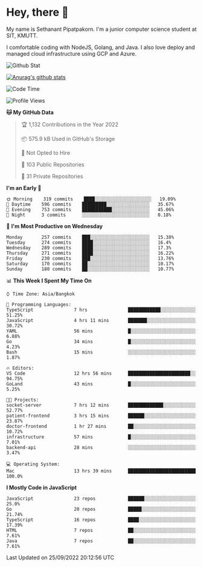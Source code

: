 # Hey, there 🙌
My name is Sethanant Pipatpakorn. I'm a junior computer science student at SIT, KMUTT.

I comfortable coding with NodeJS, Golang, and Java. I also love deploy and managed cloud infrastructure using GCP and Azure.

![Github Stat](https://github-profile-summary-cards.vercel.app/api/cards/profile-details?username=thetkpark&theme=dracula)

[![Anurag's github stats](https://github-readme-stats.vercel.app/api?username=thetkpark&count_private=true&show_icons=true&theme=tokyonight)](https://github.com/anuraghazra/github-readme-stats)

<!--START_SECTION:waka-->
![Code Time](http://img.shields.io/badge/Code%20Time-798%20hrs%2035%20mins-blue)

![Profile Views](http://img.shields.io/badge/Profile%20Views-1-blue)

**🐱 My GitHub Data** 

> 🏆 1,132 Contributions in the Year 2022
 > 
> 📦 575.9 kB Used in GitHub's Storage 
 > 
> 🚫 Not Opted to Hire
 > 
> 📜 103 Public Repositories 
 > 
> 🔑 31 Private Repositories  
 > 
**I'm an Early 🐤** 

```text
🌞 Morning    319 commits    ████░░░░░░░░░░░░░░░░░░░░░   19.09% 
🌆 Daytime    596 commits    █████████░░░░░░░░░░░░░░░░   35.67% 
🌃 Evening    753 commits    ███████████░░░░░░░░░░░░░░   45.06% 
🌙 Night      3 commits      ░░░░░░░░░░░░░░░░░░░░░░░░░   0.18%

```
📅 **I'm Most Productive on Wednesday** 

```text
Monday       257 commits    ███░░░░░░░░░░░░░░░░░░░░░░   15.38% 
Tuesday      274 commits    ████░░░░░░░░░░░░░░░░░░░░░   16.4% 
Wednesday    289 commits    ████░░░░░░░░░░░░░░░░░░░░░   17.3% 
Thursday     271 commits    ████░░░░░░░░░░░░░░░░░░░░░   16.22% 
Friday       230 commits    ███░░░░░░░░░░░░░░░░░░░░░░   13.76% 
Saturday     170 commits    ██░░░░░░░░░░░░░░░░░░░░░░░   10.17% 
Sunday       180 commits    ██░░░░░░░░░░░░░░░░░░░░░░░   10.77%

```


📊 **This Week I Spent My Time On** 

```text
⌚︎ Time Zone: Asia/Bangkok

💬 Programming Languages: 
TypeScript               7 hrs               ████████████░░░░░░░░░░░░░   51.25% 
JavaScript               4 hrs 11 mins       ███████░░░░░░░░░░░░░░░░░░   30.72% 
YAML                     56 mins             █░░░░░░░░░░░░░░░░░░░░░░░░   6.88% 
Go                       34 mins             █░░░░░░░░░░░░░░░░░░░░░░░░   4.23% 
Bash                     15 mins             ░░░░░░░░░░░░░░░░░░░░░░░░░   1.87%

🔥 Editors: 
VS Code                  12 hrs 56 mins      ███████████████████████░░   94.75% 
GoLand                   43 mins             █░░░░░░░░░░░░░░░░░░░░░░░░   5.25%

🐱‍💻 Projects: 
socket-server            7 hrs 12 mins       █████████████░░░░░░░░░░░░   52.77% 
patient-frontend         3 hrs 15 mins       ██████░░░░░░░░░░░░░░░░░░░   23.87% 
doctor-frontend          1 hr 27 mins        ██░░░░░░░░░░░░░░░░░░░░░░░   10.72% 
infrastructure           57 mins             █░░░░░░░░░░░░░░░░░░░░░░░░   7.01% 
backend-api              28 mins             ░░░░░░░░░░░░░░░░░░░░░░░░░   3.47%

💻 Operating System: 
Mac                      13 hrs 39 mins      █████████████████████████   100.0%

```

**I Mostly Code in JavaScript** 

```text
JavaScript               23 repos            ██████░░░░░░░░░░░░░░░░░░░   25.0% 
Go                       20 repos            █████░░░░░░░░░░░░░░░░░░░░   21.74% 
TypeScript               16 repos            ████░░░░░░░░░░░░░░░░░░░░░   17.39% 
HTML                     7 repos             ██░░░░░░░░░░░░░░░░░░░░░░░   7.61% 
Java                     7 repos             ██░░░░░░░░░░░░░░░░░░░░░░░   7.61%

```



 Last Updated on 25/09/2022 20:12:56 UTC
<!--END_SECTION:waka-->
